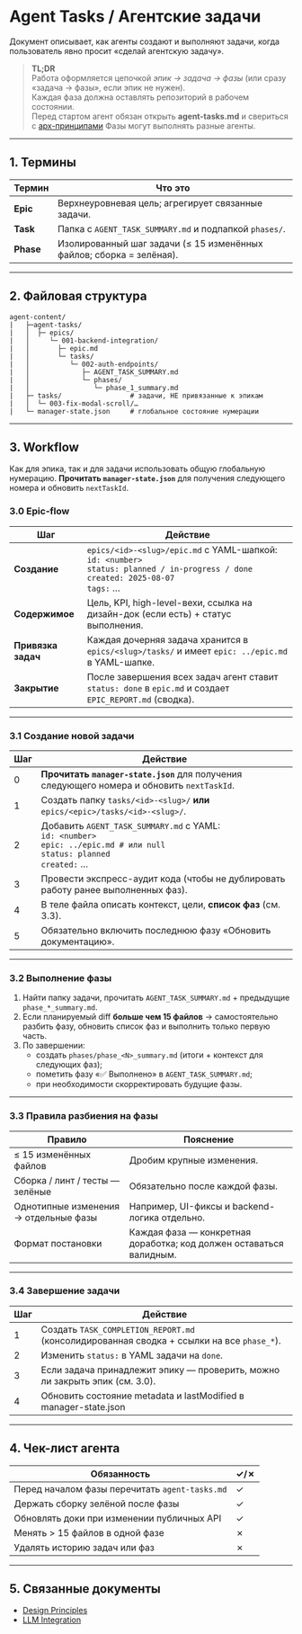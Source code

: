 # Agent Tasks / Агентские задачи

Документ описывает, как агенты создают и выполняют задачи, когда пользователь явно просит «сделай агентскую задачу».

> **TL;DR**  
> Работа оформляется цепочкой *эпик → задача → фазы* (или сразу «задача → фазы», если эпик не нужен).  
> Каждая фаза должна оставлять репозиторий в рабочем состоянии.  
> Перед стартом агент обязан открыть **agent-tasks.md** и свериться с [арх-принципами](../../architecture/design-principles.md)
> Фазы могут выполнять разные агенты.

---

## 1. Термины

| Термин     | Что это                                                         |
|------------|-----------------------------------------------------------------|
| **Epic**   | Верхнеуровневая цель; агрегирует связанные задачи.             |
| **Task**   | Папка с `AGENT_TASK_SUMMARY.md` и подпапкой `phases/`.          |
| **Phase**  | Изолированный шаг задачи (≤ 15 изменённых файлов; сборка = зелёная). |

---

## 2. Файловая структура

```text
agent-content/
|   ├─agent-tasks/
|   │  ├─ epics/
|   │     └─ 001-backend-integration/
|   │       ├─ epic.md
|   │       └─ tasks/
|   │          └─ 002-auth-endpoints/
|   │             ├─ AGENT_TASK_SUMMARY.md
|   │             └─ phases/
|   │                └─ phase_1_summary.md
|   ├─ tasks/                 # задачи, НЕ привязанные к эпикам
|   │  └─ 003-fix-modal-scroll/…
|   └─ manager-state.json     # глобальное состояние нумерации
```

---

## 3. Workflow
Как для эпика, так и для задачи использовать общую глобальную нумерацию. **Прочитать `manager-state.json`** для получения следующего номера и обновить `nextTaskId`.

### 3.0 Epic-flow

| Шаг               | Действие                                                                                                                |
|-------------------|-------------------------------------------------------------------------------------------------------------------------|
| **Создание**      | `epics/<id>-<slug>/epic.md` с YAML-шапкой:<br>`id: <number>`<br>`status: planned / in-progress / done`<br>`created: 2025-08-07`<br>`tags:` … |
| **Содержимое**    | Цель, KPI, high-level-вехи, ссылка на дизайн-док (если есть) + статус выполнения.                                       |
| **Привязка задач**| Каждая дочерняя задача хранится в `epics/<slug>/tasks/` и имеет `epic: ../epic.md` в YAML-шапке.                        |
| **Закрытие**      | После завершения всех задач агент ставит `status: done` в `epic.md` и создает `EPIC_REPORT.md` (сводка).                |

---

### 3.1 Создание новой задачи

| Шаг | Действие                                                                                                       |
|-----|----------------------------------------------------------------------------------------------------------------|
| 0   | **Прочитать `manager-state.json`** для получения следующего номера и обновить `nextTaskId`.                   |
| 1   | Создать папку `tasks/<id>-<slug>/` **или** `epics/<epic>/tasks/<id>-<slug>/`.                                 |
| 2   | Добавить `AGENT_TASK_SUMMARY.md` с YAML:<br>`id: <number>`<br>`epic: ../epic.md # или null`<br>`status: planned`<br>`created:` … |
| 3   | Провести экспресс-аудит кода (чтобы не дублировать работу ранее выполненных фаз).                              |
| 4   | В теле файла описать контекст, цели, **список фаз** (см. 3.3).                                                 |
| 5   | Обязательно включить последнюю фазу «Обновить документацию».                                                   |

---

### 3.2 Выполнение фазы

1. Найти папку задачи, прочитать `AGENT_TASK_SUMMARY.md` + предыдущие `phase_*_summary.md`.
2. Если планируемый diff **больше чем 15 файлов** → самостоятельно разбить фазу, обновить список фаз и выполнить только первую часть.
3. По завершении:
   * создать `phases/phase_<N>_summary.md` (итоги + контекст для следующих фаз);
   * пометить фазу «✅ Выполнено» в `AGENT_TASK_SUMMARY.md`;
   * при необходимости скорректировать будущие фазы.

---

### 3.3 Правила разбиения на фазы

| Правило                              | Пояснение                                                         |
|--------------------------------------|-------------------------------------------------------------------|
| ≤ 15 изменённых файлов               | Дробим крупные изменения.                                         |
| Сборка / линт / тесты — зелёные      | Обязательно после каждой фазы.                                    |
| Однотипные изменения → отдельные фазы| Например, UI-фиксы и backend-логика отдельно.                     |
| Формат постановки                    | Каждая фаза — конкретная доработка; код должен оставаться валидным.|

---

### 3.4 Завершение задачи

| Шаг | Действие                                                                                  |
|-----|-------------------------------------------------------------------------------------------|
| 1   | Создать `TASK_COMPLETION_REPORT.md` (консолидированная сводка + ссылки на все `phase_*`). |
| 2   | Изменить `status:` в YAML задачи на `done`.                                               |
| 3   | Если задача принадлежит эпику — проверить, можно ли закрыть эпик (см. 3.0).               |
| 4   | Обновить состояние metadata и lastModified в manager-state.json                           |
---

## 4. Чек-лист агента

| Обязанность                                           | ✓/✗ |
|-------------------------------------------------------|-----|
| Перед началом фазы перечитать `agent-tasks.md`        | ✓   |
| Держать сборку зелёной после фазы                     | ✓   |
| Обновлять доки при изменении публичных API            | ✓   |
| Менять > 15 файлов в одной фазе                       | ✗   |
| Удалять историю задач или фаз                         | ✗   |

---

## 5. Связанные документы

- [Design Principles](../../architecture/design-principles.md)
- [LLM Integration](../../features/ai-integration/llm-integration.md)
